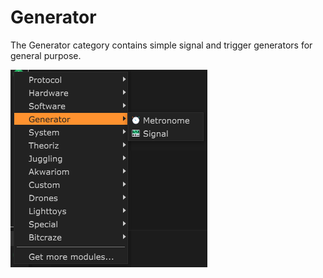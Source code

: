 # Generator

The Generator category contains simple signal and trigger generators for general purpose.

![](../../.gitbook/assets/menu_genertor.png)

